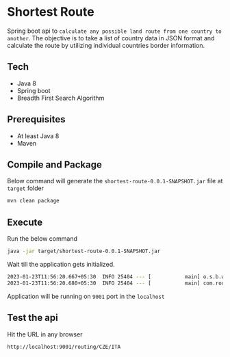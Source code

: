 # Shortest Route

Spring boot api to `calculate any possible land route from one country to another`. The objective is to take a list of country data in JSON format and calculate the route by utilizing individual countries border information.

## Tech
- Java 8
- Spring boot
- Breadth First Search Algorithm

## Prerequisites
- At least Java 8
- Maven

## Compile and Package
Below command will generate the `shortest-route-0.0.1-SNAPSHOT.jar` file at `target` folder
```sh
mvn clean package
```

## Execute
Run the below command
```sh
java -jar target/shortest-route-0.0.1-SNAPSHOT.jar
```
Wait till the application gets initialized.

```sh
2023-01-23T11:56:20.667+05:30  INFO 25404 --- [           main] o.s.b.w.embedded.tomcat.TomcatWebServer  : Tomcat started on port(s): 9001 (http) with context path ''
2023-01-23T11:56:20.680+05:30  INFO 25404 --- [           main] com.routing.ShortestRouteApplication     : Started ShortestRouteApplication in 5.208 seconds (process running for 5.579)
```

Application will be running on `9001` port in the `localhost`

## Test the api
Hit the URL in any browser
```sh
http://localhost:9001/routing/CZE/ITA
```